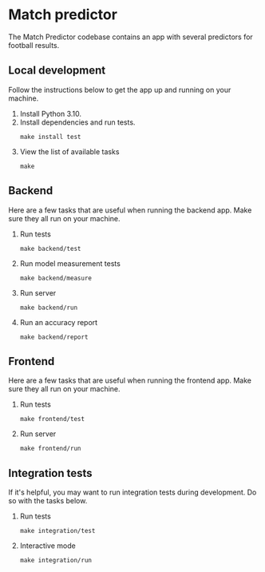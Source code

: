 # Match predictor

The Match Predictor codebase contains an app with several predictors for football results.

## Local development

Follow the instructions below to get the app up and running on your machine.

1.  Install Python 3.10.
1.  Install dependencies and run tests.
    ```shell
    make install test
    ```
1.  View the list of available tasks
    ```shell
    make
    ```

## Backend

Here are a few tasks that are useful when running the backend app.
Make sure they all run on your machine.

1.  Run tests
    ```shell
    make backend/test

1.  Run model measurement tests
    ```shell
    make backend/measure
    ```

1.  Run server
    ```shell
    make backend/run
    ```

1.  Run an accuracy report
    ```shell
    make backend/report
    ```

## Frontend

Here are a few tasks that are useful when running the frontend app.
Make sure they all run on your machine.

1.  Run tests
    ```shell
    make frontend/test
    ```

1.  Run server
    ```shell
    make frontend/run
    ```

## Integration tests

If it's helpful, you may want to run integration tests during development.
Do so with the tasks below.

1.  Run tests
    ```shell
    make integration/test
    ```

1.  Interactive mode
    ```shell
    make integration/run
    ```
